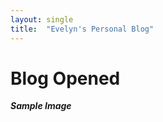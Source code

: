 ```yaml
---
layout: single
title:  "Evelyn's Personal Blog"
---
```


# Blog Opened
***Sample Image***
<!---
![Face](/images/2022-08-15-starter/smileFace.png "Smile Face")
-->
